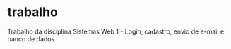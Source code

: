 # trabalho
Trabalho da disciplina Sistemas Web 1 - Login, cadastro, envio de e-mail e banco de dados
